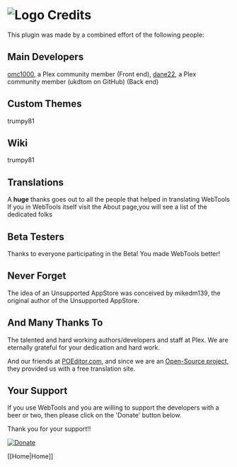 # ![Logo](https://github.com/ukdtom/WebTools.bundle/blob/master/Wiki/WebTools/Logos/WebTools-48x48.png) Credits

This plugin was made by a combined effort of the following people:

## Main Developers
[omc1000](https://forums.plex.tv/profile/omc1000/), a Plex community member (Front end), [dane22](https://forums.plex.tv/profile/dane22), a Plex community member (ukdtom on GitHub) (Back end)

## Custom Themes
trumpy81

## Wiki
trumpy81

## Translations
A **huge** thanks goes out to all the people that helped in translating WebTools
If you in WebTools itself visit the About page,you will see a list of the dedicated folks

## Beta Testers
Thanks to everyone participating in the Beta!
You made WebTools better! 

## Never Forget
The idea of an Unsupported AppStore was conceived by mikedm139, the original author of the Unsupported AppStore.

## And Many Thanks To
The talented and hard working authors/developers and staff at Plex. We are eternally grateful for your dedication and hard work.

And our friends at [POEditor.com](https://poeditor.com), and since we are an [Open-Source project](https://poeditor.com/help/faq#What-are-Open-Source-projects), they provided us with a free translation site.

## Your Support

If you use WebTools and you are willing to support the developers with a beer or two, then please click on the 'Donate' button below.

Thank you for your support!!

[![Donate](https://www.paypalobjects.com/en_US/i/btn/btn_donate_LG.gif)](https://www.paypal.com/cgi-bin/webscr?cmd=_s-xclick&hosted_button_id=2PUDZF8LK8MUC)<br>

[[Home|Home]]